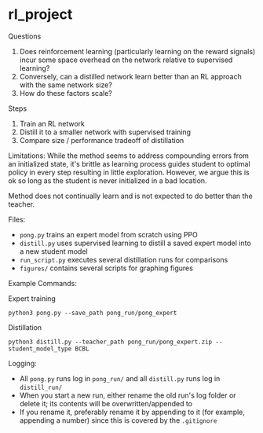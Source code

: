 # rl_project

Questions
1. Does reinforcement learning (particularly learning on the reward signals) incur some space overhead on the network relative to supervised learning?
2. Conversely, can a distilled network learn better than an RL approach with the same network size?
3. How do these factors scale?

Steps
1. Train an RL network
2. Distill it to a smaller network with supervised training
3. Compare size / performance tradeoff of distillation

<!-- 
External Issues:
There was an issue with torch.save()/load() which resulted in loaded models having strange evaluations (particularly repeated mean scores and very round std deviations). This is suspected to be caused because of the macbook pro 'mps' device which is still in beta and known to have related issues. torch.save() first loads to CPU before loading to the original saved device, hence there was no means to bypass this. Using the sb3 load_from_zip which loads straight to a specified device seems to resolve this issue.

Internal Issues:


Ideas:
Take an action after the update instead of before? -->

Limitations:
While the method seems to address compounding errors from an initialized state, it's brittle as learning process guides student to optimal policy in every step resulting in little exploration. However, we argue this is ok so long as the student is never initialized in a bad location.

Method does not continually learn and is not expected to do better than the teacher.

Files:
* `pong.py` trains an expert model from scratch using PPO
* `distill.py` uses supervised learning to distill a saved expert model into a new student model
* `run_script.py` executes several distillation runs for comparisons
* `figures/` contains several scripts for graphing figures

Example Commands:

Expert training
```
python3 pong.py --save_path pong_run/pong_expert
```
Distillation
```
python3 distill.py --teacher_path pong_run/pong_expert.zip --student_model_type BCBL
```

Logging:
* All `pong.py` runs log in `pong_run/` and all `distill.py` runs log in `distill_run/`
* When you start a new run, either rename the old run's log folder or delete it; its contents will be overwritten/appended to
* If you rename it, preferably rename it by appending to it (for example, appending a number) since this is covered by the `.gitignore`
